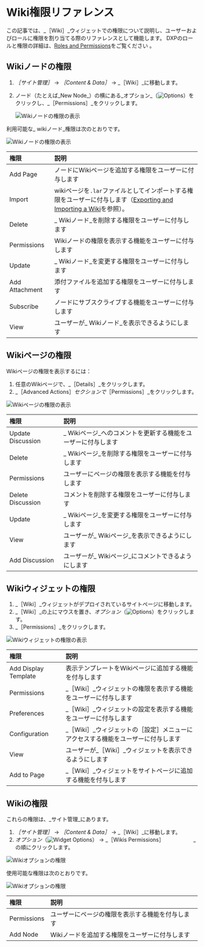 # Wiki権限リファレンス

この記事では、_［Wiki］_ウィジェットでの権限について説明し、ユーザーおよびロールに権限を割り当てる際のリファレンスとして機能します。 DXPのロールと権限の詳細は、[Roles and Permissions](https://help.liferay.com/hc/articles/360017895212-Roles-and-Permissions)をご覧ください 。

## Wikiノードの権限

1. _［サイト管理］_ &rarr; _［Content & Data］_ &rarr; _［Wiki］_に移動します。
1. ノード（たとえば_New Node_）の横にある_オプション_（![Options](../../images/icon-options.png)）をクリックし、_［Permissions］_をクリックします。

    ![Wikiノードの権限の表示](./wiki-permissions/images/06.png)

利用可能な_ wikiノード_権限は次のとおりです。

![Wikiノードの権限の表示](./wiki-permissions/images/05.png)

| 権限             | 説明                                                                                                                   |
| :--- | :--- |
| Add Page       | ノードにWikiページを追加する権限をユーザーに付与します                                                                                        |
| Import         | wikiページを`.lar`ファイルとしてインポートする権限をユーザーに付与します（[Exporting and Importing a Wiki](./exporting-and-importing-a-wiki.md)を参照）。 |
| Delete         | _ Wikiノード_を削除する権限をユーザーに付与します                                                                                         |
| Permissions    | Wikiノードの権限を表示する機能をユーザーに付与します                                                                                         |
| Update         | _ Wikiノード_を変更する権限をユーザーに付与します                                                                                         |
| Add Attachment | 添付ファイルを追加する権限をユーザーに付与します                                                                                             |
| Subscribe      | ノードにサブスクライブする機能をユーザーに付与します                                                                                           |
| View           | ユーザーが_ Wikiノード_を表示できるようにします                                                                                          |

## Wikiページの権限

Wikiページの権限を表示するには：

1. 任意のWikiページで、_［Details］_をクリックします。
1. _［Advanced Actions］_セクションで_［Permissions］_をクリックします。

![Wikiページの権限の表示](./wiki-permissions/images/04.png)

| 権限                | 説明                                 |
| :--- | :--- |
| Update Discussion | _ Wikiページ_へのコメントを更新する機能をユーザーに付与します |
| Delete            | _ Wikiページ_を削除する権限をユーザーに付与します       |
| Permissions       | ユーザーにページの権限を表示する機能を付与します           |
| Delete Discussion | コメントを削除する権限をユーザーに付与します             |
| Update            | _ Wikiページ_を変更する権限をユーザーに付与します       |
| View              | ユーザーが_ Wikiページ_を表示できるようにします        |
| Add Discussion    | ユーザーが_ Wikiページ_にコメントできるようにします      |

## Wikiウィジェットの権限

1. _［Wiki］_ウィジェットがデプロイされているサイトページに移動します。
1. _［Wiki］_の上にマウスを置き、_オプション_（![Options](../../images/icon-widget-options.png)）をクリックします。
1. _［Permissions］_をクリックします。

![Wikiウィジェットの権限の表示](./wiki-permissions/images/03.png)

| 権限                   | 説明                                          |
| :--- | :--- |
| Add Display Template | 表示テンプレートをWikiページに追加する機能を付与します               |
| Permissions          | _［Wiki］_ウィジェットの権限を表示する機能をユーザーに付与します         |
| Preferences          | _［Wiki］_ウィジェットの設定を表示する機能をユーザーに付与します         |
| Configuration        | _［Wiki］_ウィジェットの［設定］メニューにアクセスする機能をユーザーに付与します |
| View                 | ユーザーが_［Wiki］_ウィジェットを表示できるようにします             |
| Add to Page          | _［Wiki］_ウィジェットをサイトページに追加する機能を付与します          |

## Wikiの権限

これらの権限は、_サイト管理_にあります。

1. _［サイト管理］_ &rarr; _［Content & Data］_ &rarr; _［Wiki］_に移動します。
1. _オプション_（![Widget Options](../../images/icon-options.png)） &rarr; _［Wikis Permissions］　　　　　　_の順にクリックします。

![Wikiオプションの権限](./wiki-permissions/images/01.png)

使用可能な権限は次のとおりです。

![Wikiオプションの権限](./wiki-permissions/images/02.png)

| 権限          | 説明                        |
| :--- | :--- |
| Permissions | ユーザーにページの権限を表示する機能を付与します  |
| Add Node    | Wikiノードを追加する権限をユーザーに付与します |
